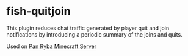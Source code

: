 fish-quitjoin
=============

This plugin reduces chat traffic generated by player quit and join notifications by introducing a periodic summary of the joins and quits.

Used on [Pan Ryba Minecraft Server](http://panryba.pl/)
